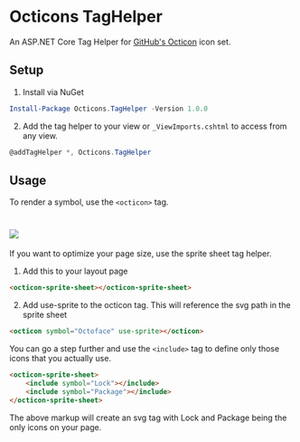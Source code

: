 # Octicons TagHelper
An ASP.NET Core Tag Helper for [GitHub's Octicon](https://octicons.github.com/) icon set.

## Setup
1. Install via NuGet
```powershell
Install-Package Octicons.TagHelper -Version 1.0.0
```
2. Add the tag helper to your view or `_ViewImports.cshtml` to access from any view.
```csharp
@addTagHelper *, Octicons.TagHelper
```

## Usage
To render a symbol, use the `<octicon>` tag.

# <img src="https://raw.githubusercontent.com/alex-gausman/Octicons.TagHelper/alpha/octicon-in-action.gif">

If you want to optimize your page size, use the sprite sheet tag helper.

1. Add this to your layout page
```html
<octicon-sprite-sheet></octicon-sprite-sheet>
````

2. Add use-sprite to the octicon tag. This will reference the svg path in the sprite sheet
```html
<octicon symbol="Octoface" use-sprite></octicon>
```

You can go a step further and use the `<include>` tag to define only those icons that you actually use.
```html
<octicon-sprite-sheet>
    <include symbol="Lock"></include>
    <include symbol="Package"></include>
</octicon-sprite-sheet>
```
The above markup will create an svg tag with Lock and Package being the only icons on your page.